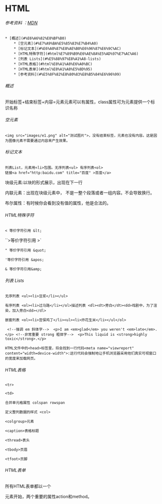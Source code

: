 # HTML

###### 参考资料 ：[MDN](https://developer.mozilla.org/zh-CN/docs/learn)

    * [概述](#%E6%A6%82%E8%BF%B0)
        * [空元素](#%E7%A9%BA%E5%85%83%E7%B4%A0)
        * [标记文本](#%E6%A0%87%E8%AE%B0%E6%96%87%E6%9C%AC)
        * [HTML特殊字符](#html%E7%89%B9%E6%AE%8A%E5%AD%97%E7%AC%A6)
        * [列表 Lists](#%E5%88%97%E8%A1%A8-lists)
        * [HTML表格](#html%E8%A1%A8%E6%A0%BC)
        * [HTML表单](#html%E8%A1%A8%E5%8D%95)
        * [参考资料](#%E5%8F%82%E8%80%83%E8%B5%84%E6%96%99)
        
          

###### 概述

开始标签+结束标签+内容=元素元素可以有属性，class属性可为元素提供一个标识名称



###### 空元素

```
<img src="images/e1.png" alt="测试图片">，没有结束标签，元素也没有内容。这是因为图像元素不需要通过内容来产生效果。
```



###### 标记文本

```
列表List，元素用<li>包围。无序列表<ul> 有序列表<ol>
链接<a href="http:baidu.com" title="百度" >百度</a>
```



块级元素:以块的形式展示，出现在下一行

内联元素：出现在块级元素中， 不是一整个段落或者一组内容。不会导致换行。



布尔属性：有时候你会看到没有值的属性，他是合法的。



###### HTML特殊字符

`< 等价字符引用 &lt;`

``>等价字符引用 &gt;`

`" 等价字符引用 &quot;` 

`'等价字符引用 &apos;`

`& 等价字符引用&amp;`



###### 列表 Lists

```
无序列表 <ul><li>豆浆</li></ul>

有序列表 <ol><li>过马路</li></ol>描述列表 <dl><dt>旁白</dt><dd>戏剧中，为了渲染，加入旁白<dd></dl>

嵌套列表 <ol><li>宫保鸡丁</li><ul><li>炸花生米</li></ul</ol>
```



```
 <!--强调 em 斜体字-->  <p>I am <em>glad</em> you weren't <em>late</em>.</p> <!--非常重要 strong 粗体字-->  <p>This liquid is <strong>highly toxic</strong>.</p>

HTML文件中的<head>标签里，将会找到一行代码<meta name="viewreport" content="width=device-width">:这行代码会强制地让手机浏览器采用他们真实可视窗口的宽度来加载网页。
```



###### HTML表格

```
<tr>

<td>

合并单元格属性 colspan rowspan

定义整列数据的样式 <col>

<colgroup>元素

<caption>表格标题

<thread>表头

<tbody>页眉

<tfoot>页脚
```



###### HTML表单

所有HTML表单都以一个<form>元素开始，两个重要的属性action和method。



###### 